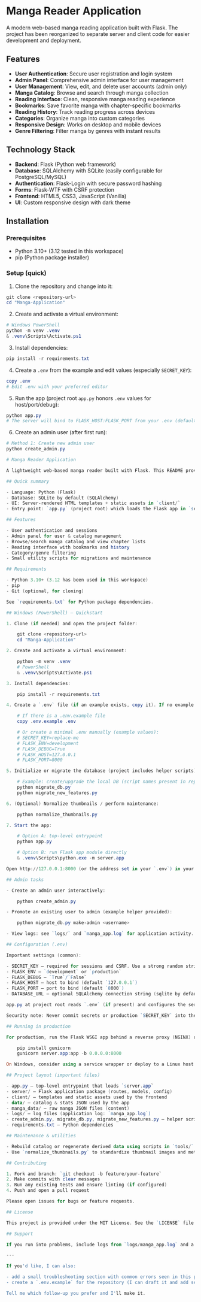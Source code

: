 # Manga Reader Application

A modern web-based manga reading application built with Flask. The project has been reorganized to separate server and client code for easier development and deployment.

## Features

- **User Authentication**: Secure user registration and login system
- **Admin Panel**: Comprehensive admin interface for user management
- **User Management**: View, edit, and delete user accounts (admin only)
- **Manga Catalog**: Browse and search through manga collection
- **Reading Interface**: Clean, responsive manga reading experience
- **Bookmarks**: Save favorite manga with chapter-specific bookmarks
- **Reading History**: Track reading progress across devices
- **Categories**: Organize manga into custom categories
- **Responsive Design**: Works on desktop and mobile devices
- **Genre Filtering**: Filter manga by genres with instant results

## Technology Stack

- **Backend**: Flask (Python web framework)
- **Database**: SQLAlchemy with SQLite (easily configurable for PostgreSQL/MySQL)
- **Authentication**: Flask-Login with secure password hashing
- **Forms**: Flask-WTF with CSRF protection
- **Frontend**: HTML5, CSS3, JavaScript (Vanilla)
- **UI**: Custom responsive design with dark theme

## Installation

### Prerequisites

- Python 3.10+ (3.12 tested in this workspace)
- pip (Python package installer)

### Setup (quick)

1. Clone the repository and change into it:

```powershell
git clone <repository-url>
cd "Manga-Application"
```

2. Create and activate a virtual environment:

```powershell
# Windows PowerShell
python -m venv .venv
& .venv\Scripts\Activate.ps1
```

3. Install dependencies:

```powershell
pip install -r requirements.txt
```

4. Create a `.env` from the example and edit values (especially `SECRET_KEY`):

```powershell
copy .env
# Edit .env with your preferred editor
```

5. Run the app (project root `app.py` honors `.env` values for host/port/debug):

```powershell
python app.py
# The server will bind to FLASK_HOST:FLASK_PORT from your .env (default port 8000)
```

6. Create an admin user (after first run):

```powershell
# Method 1: Create new admin user
python create_admin.py

# Manga Reader Application

A lightweight web-based manga reader built with Flask. This README provides a concise, practical guide to get the project running locally on Windows (PowerShell) and explains common admin and maintenance tasks.

## Quick summary

- Language: Python (Flask)
- Database: SQLite by default (SQLAlchemy)
- UI: Server-rendered HTML templates + static assets in `client/`
- Entry point: `app.py` (project root) which loads the Flask app in `server.app`

## Features

- User authentication and sessions
- Admin panel for user & catalog management
- Browse/search manga catalog and view chapter lists
- Reading interface with bookmarks and history
- Category/genre filtering
- Small utility scripts for migrations and maintenance

## Requirements

- Python 3.10+ (3.12 has been used in this workspace)
- pip
- Git (optional, for cloning)

See `requirements.txt` for Python package dependencies.

## Windows (PowerShell) — Quickstart

1. Clone (if needed) and open the project folder:

	git clone <repository-url>
	cd "Manga-Application"

2. Create and activate a virtual environment:

	python -m venv .venv
	# PowerShell
	& .venv\Scripts\Activate.ps1

3. Install dependencies:

	pip install -r requirements.txt

4. Create a `.env` file (if an example exists, copy it). If no example exists, create one with at least `SECRET_KEY`:

	# If there is a .env.example file
	copy .env.example .env

	# Or create a minimal .env manually (example values):
	# SECRET_KEY=replace-me
	# FLASK_ENV=development
	# FLASK_DEBUG=True
	# FLASK_HOST=127.0.0.1
	# FLASK_PORT=8000

5. Initialize or migrate the database (project includes helper scripts):

	# Example: create/upgrade the local DB (script names present in repo)
	python migrate_db.py
	python migrate_new_features.py

6. (Optional) Normalize thumbnails / perform maintenance:

	python normalize_thumbnails.py

7. Start the app:

	# Option A: top-level entrypoint
	python app.py

	# Option B: run Flask app module directly
	& .venv\Scripts\python.exe -m server.app

Open http://127.0.0.1:8000 (or the address set in your `.env`) in your browser.

## Admin tasks

- Create an admin user interactively:

	python create_admin.py

- Promote an existing user to admin (example helper provided):

	python migrate_db.py make-admin <username>

- View logs: see `logs/` and `manga_app.log` for application activity.

## Configuration (.env)

Important settings (common):

- SECRET_KEY — required for sessions and CSRF. Use a strong random string in production.
- FLASK_ENV — `development` or `production`
- FLASK_DEBUG — `True`/`False`
- FLASK_HOST — host to bind (default `127.0.0.1`)
- FLASK_PORT — port to bind (default `8000`)
- DATABASE_URL — optional SQLAlchemy connection string (sqlite by default)

app.py at project root reads `.env` (if present) and configures the server accordingly.

Security note: Never commit secrets or production `SECRET_KEY` into the repository.

## Running in production

For production, run the Flask WSGI app behind a reverse proxy (NGINX) or with a process manager. Example using Gunicorn (Linux):

	pip install gunicorn
	gunicorn server.app:app -b 0.0.0.0:8000

On Windows, consider using a service wrapper or deploy to a Linux host for production.

## Project layout (important files)

- app.py — top-level entrypoint that loads `server.app`
- server/ — Flask application package (routes, models, config)
- client/ — templates and static assets used by the frontend
- data/ — catalog & stats JSON used by the app
- manga_data/ — raw manga JSON files (content)
- logs/ — log files (application log: `manga_app.log`)
- create_admin.py, migrate_db.py, migrate_new_features.py — helper scripts
- requirements.txt — Python dependencies

## Maintenance & utilities

- Rebuild catalog or regenerate derived data using scripts in `tools/` (see `tools/` for available scripts).
- Use `normalize_thumbnails.py` to standardize thumbnail images and metadata.

## Contributing

1. Fork and branch: `git checkout -b feature/your-feature`
2. Make commits with clear messages
3. Run any existing tests and ensure linting (if configured)
4. Push and open a pull request

Please open issues for bugs or feature requests.

## License

This project is provided under the MIT License. See the `LICENSE` file in the repository for details.

## Support

If you run into problems, include logs from `logs/manga_app.log` and a short description, then open an issue in the GitHub repository.

---

If you'd like, I can also:

- add a small troubleshooting section with common errors seen in this project, or
- create a `.env.example` for the repository (I can draft it and add sensible defaults).

Tell me which follow-up you prefer and I'll make it.
